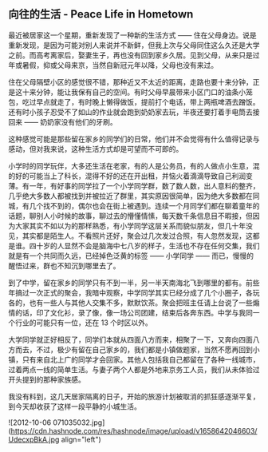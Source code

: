 ## 向往的生活 - Peace Life in Hometown

最近被居家这一个星期，重新发现了一种新的生活方式 —— 住在父母身边。说是重新发现，是因为可能对别人来说并不新鲜，但我上次与父母同住这么久还是大学之前。而高考离家后，娶妻生子，再也没有回到家乡久居。见到父母，从来只是过年或暑假，抑或父母来京，当然自新冠元年以降，父母也没有来过。

住在父母隔壁小区的感觉很不错，那种近又不太近的距离，走路也要十来分钟，正是这十来分钟，能让我保有自己的空间。有时父母早晨带来小区门口的油条小笼包，吃过早点就走了，有时晚上懒得做饭，提前打个电话，带上两瓶啤酒去蹭饭。还有时小孩子忍受不了如山的作业就会跑到奶奶家去玩，半夜还要打着手电筒去接回来 —— 奶奶家没有他们的牙刷。

这种感觉可能是那些留在家乡的同学们的日常，他们并不会觉得有什么值得记录与感动，但对我来说，这种生活方式却是可望而不可即的。

小学时的同学玩伴，大多还生活在老家，有的人是公务员，有的人做点小生意，混的好的可能当上了科长，混得不好的还在开出租，并恼火着滴滴导致自己利润变薄。有一年，有好事的同学拉了一个小学同学群，数了数人数，出人意料的整齐，几乎绝大多数人都被找到并被拉近了群里，其实原因很简单，因为绝大多数都在同城，有几个找不到的，偶尔也会在街上被遇到。连续一个月同学们都在聊着童年的话题，聊别人小时候的故事，聊过去的懵懂情愫，每天数千条信息目不暇接，但因为大家其实不如以为的那样熟悉，有小学同学这层关系而貌似朋友，但几十年没见，其实都是陌生人。不看照片还好，聚会过几次发过合照，有人忽然发现，这都是谁。四十岁的人显然不会是脑海中七八岁的样子，生活也不存在任何交集，我们就是有一个共同而久远，已经掉色泛黄的标签 —— 小学同学 —— 而已，慢慢的醒悟过来，群也不知沉到哪里去了。

到了中学，留在家乡的同学只有不到一半，另一半天南海北飞到哪里的都有。前些年搞过一次正式的聚会，我暗中观察，中学同学其实已经分成了几个小圈子，各玩各的，也有一些人与其他人交集不多，默默饮茶。聚会把班主任请上台说了一些煽情的话，印了文化衫，录了像，像一场公司团建，结束后各奔东西。中学与我同一个行业的可能只有一位，还在 13 个时区以外。

大学同学就正好相反了，同学们本就从四面八方而来，相聚了一下，又奔向四面八方而去，不过，极少有留在自己家乡的，我们都是小镇做题家，当然不愿再回到小镇，只有来自北上广的同学才会回家。其他人包括我自己都留在了各种一线城市，过着两点一线的简单生活。与妻子两个人都是外地来京务工人员，我们从未体验过开头提到的那种家族感。

我没有料到，这几天居家隔离的日子，开始的旅游计划被取消的抓狂感逐渐平复，到今天却收获了这样一段平静的小城生活。


![2012-10-06 071035032.jpg](https://cdn.hashnode.com/res/hashnode/image/upload/v1658642046603/UdecxpBkA.jpg align="left")
